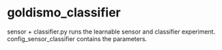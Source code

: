 # goldismo_classifier

sensor + classifier.py runs the learnable sensor and classifier experiment. 
config_sensor_classifier contains the parameters.
